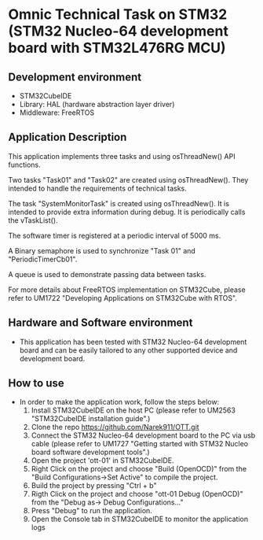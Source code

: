 # Omnic Technical Task on STM32 (STM32 Nucleo-64 development board with STM32L476RG MCU)
## Development environment
  * STM32CubeIDE
  * Library: HAL (hardware abstraction layer driver)
  * Middleware: FreeRTOS

## Application Description
This application implements three tasks and using osThreadNew() API functions.

Two tasks "Task01" and "Task02"  are created using osThreadNew(). 
They intended to  handle the requirements of technical tasks.

The task "SystemMonitorTask" is created using osThreadNew(). 
It is intended to provide extra information during debug. It is periodically calls the vTaskList().

The software timer is registered at a periodic interval of 5000 ms.

A Binary semaphore is used to synchronize "Task 01" and "PeriodicTimerCb01".

A queue is used to demonstrate passing data between  tasks.

For more details about FreeRTOS implementation on STM32Cube, please refer to UM1722 "Developing Applications 
on STM32Cube with RTOS".

## Hardware and Software environment
  * This application has been tested with STM32 Nucleo-64 development board and can be
    easily tailored to any other supported device and development board.

## How to use
  * In order to make the application work, follow the steps below:
    1. Install STM32CubeIDE on the host PC (please refer to UM2563 "STM32CubeIDE installation guide".) 
    2. Clone the repo https://github.com/Narek911/OTT.git
    3. Connect the STM32 Nucleo-64 development board to the PC via usb cable (please refer to UM1727 "Getting started with STM32 Nucleo board software  development tools".) 
    4. Open the project 'ott-01' in STM32CubeIDE.
    5. Right Click on the project and choose "Build (OpenOCD)" from the "Build Configurations->Set Active" to compile the project.
    6. Build the project by pressing "Ctrl + b"
    7. Rigth Click on the project and choose "ott-01 Debug (OpenOCD)" from the "Debug as-> Debug Configurations..."
    8. Press "Debug" to run the application.
    9. Open the Console tab in STM32CubeIDE to monitor the application logs



